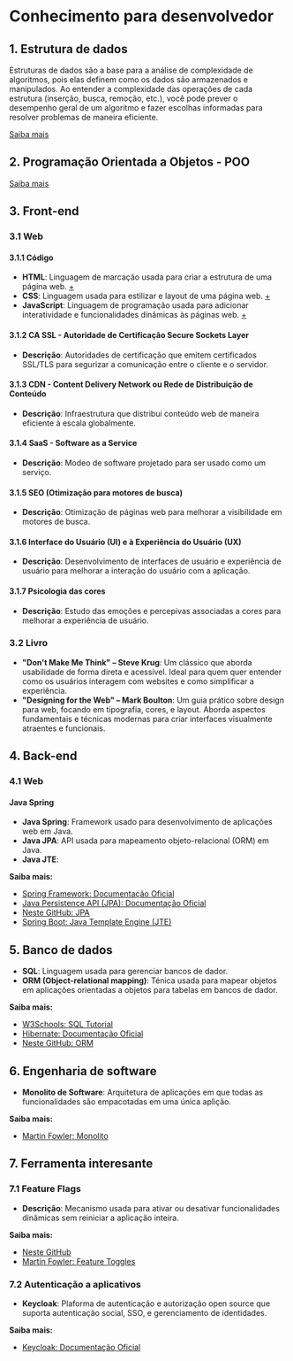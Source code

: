 # Conhecimento para desenvolvedor

## 1. Estrutura de dados
Estruturas de dados são a base para a análise de complexidade de algoritmos, pois elas definem como os dados são armazenados e manipulados. Ao entender a complexidade das operações de cada estrutura (inserção, busca, remoção, etc.), você pode prever o desempenho geral de um algoritmo e fazer escolhas informadas para resolver problemas de maneira eficiente.

[Saiba mais](https://github.com/JandersonMota/estrutura-de-dados)

## 2. Programação Orientada a Objetos - POO
[Saiba mais](https://github.com/JandersonMota/programacao-orientada-objetos)

## 3. Front-end

### 3.1 Web

#### 3.1.1 Código
- **HTML**: Linguagem de marcação usada para criar a estrutura de uma página web. [+](https://github.com/JandersonMota/ifba-oficina-html_css)
- **CSS**: Linguagem usada para estilizar e layout de uma página web. [+](https://github.com/JandersonMota/ifba-oficina-html_css/tree/main/Formatar%20CSS)
- **JavaScript**: Linguagem de programação usada para adicionar interatividade e funcionalidades dinâmicas às páginas web. [+](https://github.com/JandersonMota/estudando-javascript)

#### 3.1.2 CA SSL - Autoridade de Certificação Secure Sockets Layer
- **Descrição**: Autoridades de certificação que emitem certificados SSL/TLS para segurizar a comunicação entre o cliente e o servidor.

#### 3.1.3 CDN - Content Delivery Network ou Rede de Distribuição de Conteúdo
- **Descrição**: Infraestrutura que distribui conteúdo web de maneira eficiente à escala globalmente.

#### 3.1.4 SaaS - Software as a Service
- **Descrição**: Modeo de software projetado para ser usado como um serviço.

#### 3.1.5 SEO (Otimização para motores de busca)
- **Descrição**: Otimização de páginas web para melhorar a visibilidade em motores de busca.

#### 3.1.6 Interface do Usuário (UI) e à Experiência do Usuário (UX)
- **Descrição**: Desenvolvimento de interfaces de usuário e experiência de usuário para melhorar a interação do usuário com a aplicação.

#### 3.1.7 Psicologia das cores
- **Descrição**: Estudo das emoções e percepivas associadas a cores para melhorar a experiência de usuário.

### 3.2 Livro
- **"Don't Make Me Think" – Steve Krug**:
  Um clássico que aborda usabilidade de forma direta e acessível. Ideal para quem quer entender como os usuários interagem com websites e como simplificar a experiência.
- **"Designing for the Web" – Mark Boulton**:
  Um guia prático sobre design para web, focando em tipografia, cores, e layout. Aborda aspectos fundamentais e técnicas modernas para criar interfaces visualmente atraentes e funcionais.

## 4. Back-end

### 4.1 Web

#### Java Spring
- **Java Spring**: Framework usado para desenvolvimento de aplicações web em Java.
- **Java JPA**: API usada para mapeamento objeto-relacional (ORM) em Java.
- **Java JTE**:

**Saiba mais:**
- [Spring Framework: Documentação Oficial](https://spring.io/projects/spring-framework)
- [Java Persistence API (JPA): Documentação Oficial](https://javaee.github.io/javaee-spec/jpa)
- [Neste GitHub: JPA](https://github.com/JandersonMota/desenvolvedor/blob/main/back-end/README.md)
- [Spring Boot: Java Template Engine (JTE)](https://foojay.io/today/spring-boot-java-template-engine-jte/)

## 5. Banco de dados
- **SQL**: Linguagem usada para gerenciar bancos de dador.
- **ORM (Object-relational mapping)**: Ténica usada para mapear objetos em aplicações orientadas a objetos para tabelas em bancos de dador.

**Saiba mais:**
- [W3Schools: SQL Tutorial](https://www.w3schools.com/sql/)
- [Hibernate: Documentação Oficial](https://hibernate.org/documentaion.html)
- [Neste GitHub: ORM](https://github.com/JandersonMota/desenvolvedor/tree/main/banco-de-dados)

## 6. Engenharia de software
- **Monolito de Software**: Arquitetura de aplicações em que todas as funcionalidades são empacotadas em uma única aplição.

**Saiba mais:**
- [Martin Fowler: Monolito](https://martinfowler.com/bliogs/anatomy-of-monolith.html)

## 7. Ferramenta interesante

### 7.1 Feature Flags
- **Descrição**: Mecanismo usada para ativar ou desativar funcionalidades dinâmicas sem reiniciar a aplicação inteira.

**Saiba mais:**
- [Neste GitHub](https://github.com/JandersonMota/desenvolvedor/tree/main/front-end)
- [Martin Fowler: Feature Toggles](https://martinfowler.com/articles/feature-toggles.html)

### 7.2 Autenticação a aplicativos
- **Keycloak**: Plaforma de autenticação e autorização open source que suporta autenticação social, SSO, e gerenciamento de identidades.

**Saiba mais:**
- [Keycloak: Documentação Oficial](https://www.keycloak.org/)

